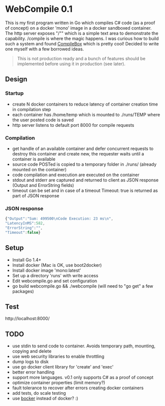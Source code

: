 # WebCompile 0.1

This is my first program written in Go which compiles C# code (as a proof of concept) on a docker 'mono' image in a docker sandboxed container. The http server exposes "/"" which is a simple text area to demonstrate the capability. /compile is where the magic happens. I was curious how to build such a system and found [CompileBox](https://github.com/remoteinterview/compilebox) which is pretty cool! Decided to write one myself with a few borrowed ideas.

> This is not production ready and a bunch of features should be implemented before using it in production (see later).

## Design

### Startup
* create N docker containers to reduce latency of container creation time in compilation step
* each container has /home/temp which is mounted to ./runs/TEMP where the user posted code is saved
* http server listens to default port 8000 for compile requests

### Compilation
* get handle of an available container and defer concurrent requests to destroy this container and create new, the requester waits until a container is available
* source code POSTed is copied to a temporary folder in ./runs/ (already mounted on the container)
* code compilation and execution are executed on the container
* stdout and stderr are captured and returned to client as JSON response (Output and ErrorString fields)
* timeout can be set and in case of a timeout Timeout: true is returned as part of JSON response

### JSON response

```javascript
{"Output":"Sum: 499500\nCode Execution: 23 ms\n",
"LatencyInMS":582,
"ErrorString":"",
"Timeout":false}
```

## Setup

* Install Go 1.4+
* Install docker (Mac is OK, use boot2docker)
* Install docker image 'mono:latest'
* Set up a directory 'runs' with write access
* Edit webcompile.go and set configuration 
* go build webcompile.go && ./webcompile (will need to "go get" a few packages)

## Test

http://localhost:8000/

## TODO

* use stdin to send code to container. Avoids temporary path, mounting, copying and delete
* use web security libraries to enable throttling
* dump logs to disk
* use go docker client library for 'create' and 'exec'
* better error handling
* support more languages. v0.1 only supports C# as a proof of concept
* optimize container properties (limit memory?)
* fault tolerance to recover after errors creating docker containers
* add tests, do scale testing
* use [bocker](https://github.com/p8952/bocker) instead of docker? :)